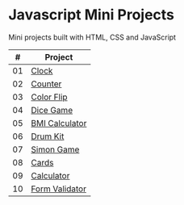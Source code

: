 # Javascript Mini Projects
Mini projects built with HTML, CSS and JavaScript

| #  | Project |
| -- | ------- |
| 01 | [Clock](./clock/) |
| 02 | [Counter](./counter/) |
| 03 | [Color Flip](./color-flip/) |
| 04 | [Dice Game](./dice-game/) |
| 05 | [BMI Calculator](./bmi-calculator/) |
| 06 | [Drum Kit](./drum-kit/) |
| 07 | [Simon Game](./simon-game/) |
| 08 | [Cards](./cards/) |
| 09 | [Calculator](./calculator/) |
| 10 | [Form Validator](./form-validator/) |
